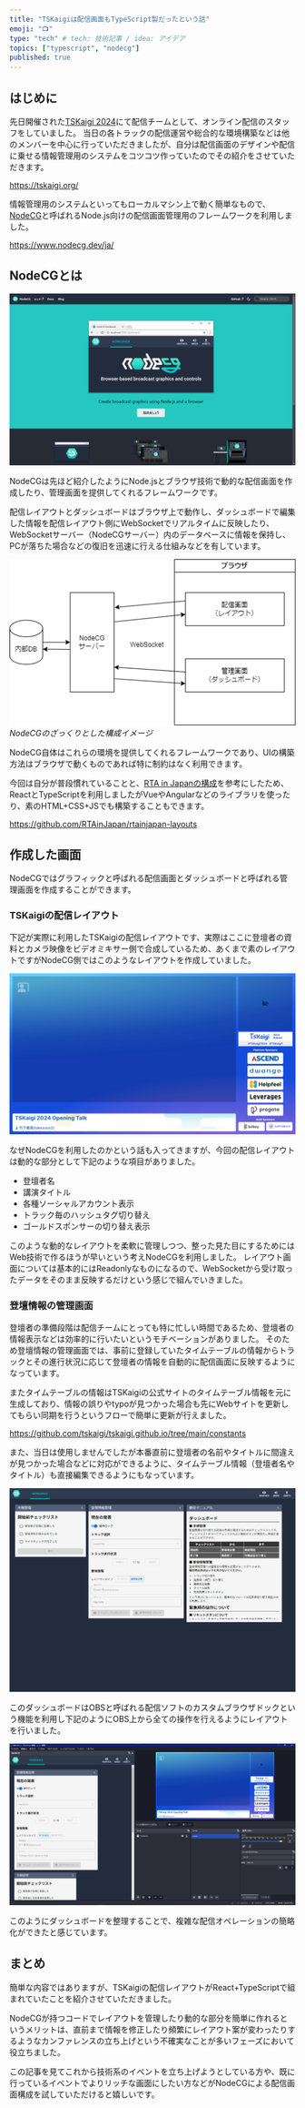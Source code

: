 ```yaml
---
title: "TSKaigiは配信画面もTypeScript製だったという話"
emoji: "📺️"
type: "tech" # tech: 技術記事 / idea: アイデア
topics: ["typescript", "nodecg"]
published: true
---
```


## はじめに

先日開催された[TSKaigi 2024](https://tskaigi.org/)にて配信チームとして、オンライン配信のスタッフをしていました。
当日の各トラックの配信運営や総合的な環境構築などは他のメンバーを中心に行っていただきましたが、自分は配信画面のデザインや配信に乗せる情報管理用のシステムをコツコツ作っていたのでその紹介をさせていただきます。

https://tskaigi.org/

情報管理用のシステムといってもローカルマシン上で動く簡単なもので、[NodeCG](https://www.nodecg.dev/ja/)と呼ばれるNode.js向けの配信画面管理用のフレームワークを利用しました。

https://www.nodecg.dev/ja/

## NodeCGとは

![NodeCGのWebサイトトップページのスクリーンショット](/images/articles/tskaigi-streaming-layout/nodecg-website.png)

NodeCGは先ほど紹介したようにNode.jsとブラウザ技術で動的な配信画面を作成したり、管理画面を提供してくれるフレームワークです。

配信レイアウトとダッシュボードはブラウザ上で動作し、ダッシュボードで編集した情報を配信レイアウト側にWebSocketでリアルタイムに反映したり、WebSocketサーバー（NodeCGサーバー）内のデータベースに情報を保持し、PCが落ちた場合などの復旧を迅速に行える仕組みなどを有しています。

![配信画面と管理画面がDBを持ったWebSocketサーバーを経由して情報のやり取りを行っている](/images/articles/tskaigi-streaming-layout/nodecg.png)
*NodeCGのざっくりとした構成イメージ*

NodeCG自体はこれらの環境を提供してくれるフレームワークであり、UIの構築方法はブラウザで動くものであれば特に制約はなく利用できます。

今回は自分が普段慣れていることと、[RTA in Japanの構成](https://github.com/RTAinJapan/rtainjapan-layouts)を参考にしたため、ReactとTypeScriptを利用しましたがVueやAngularなどのライブラリを使ったり、素のHTML+CSS+JSでも構築することもできます。

https://github.com/RTAinJapan/rtainjapan-layouts

## 作成した画面

NodeCGではグラフィックと呼ばれる配信画面とダッシュボードと呼ばれる管理画面を作成することができます。

### TSKaigiの配信レイアウト

下記が実際に利用したTSKaigiの配信レイアウトです、実際はここに登壇者の資料とカメラ映像をビデオミキサー側で合成しているため、あくまで素のレイアウトですがNodeCG側ではこのようなレイアウトを作成していました。

![TSKaigiの配信画面レイアウト左上に大きく資料表示エリアがあり、その下に登壇者情報、右エリアにカメラ表示エリアスポンサー表示がある。](/images/articles/tskaigi-streaming-layout/tskaigi-streaming-graphic.png)

なぜNodeCGを利用したのかという話も入ってきますが、今回の配信レイアウトは動的な部分として下記のような項目がありました。

- 登壇者名
- 講演タイトル
- 各種ソーシャルアカウント表示
- トラック毎のハッシュタグ切り替え
- ゴールドスポンサーの切り替え表示

このような動的なレイアウトを柔軟に管理しつつ、整った見た目にするためにはWeb技術で作るほうが早いという考えNodeCGを利用しました。
レイアウト画面については基本的にはReadonlyなものになるので、WebSocketから受け取ったデータをそのまま反映するだけという感じで組んでいきました。

### 登壇情報の管理画面

登壇者の準備段階は配信チームにとっても特に忙しい時間であるため、登壇者の情報表示などは効率的に行いたいというモチベーションがありました。
そのため登壇情報の管理画面では、事前に登録していたタイムテーブルの情報からトラックとその進行状況に応じて登壇者の情報を自動的に配信画面に反映するようになっています。

またタイムテーブルの情報はTSKaigiの公式サイトのタイムテーブル情報を元に生成しており、情報の誤りやtypoが見つかった場合も先にWebサイトを更新してもらい同期を行うというフローで簡単に更新が行えました。

https://github.com/tskaigi/tskaigi.github.io/tree/main/constants

また、当日は使用しませんでしたが本番直前に登壇者の名前やタイトルに間違えが見つかった場合などに対応ができるように、タイムテーブル情報（登壇者名やタイトル）も直接編集できるようにもなっています。

![TSKaigiの配信管理画面のスクリーンショット登壇者の情報編集やトラック・セッションの切り替えUIやマニュアルなどが表示されている。](/images/articles/tskaigi-streaming-layout/tskaigi-streaming-dashboard.png)

このダッシュボードはOBSと呼ばれる配信ソフトのカスタムブラウザドックという機能を利用し下記のようにOBS上から全ての操作を行えるようにレイアウトを行いました。

![OBS Studioのカスタムブラウザドック機能を利用してOBSと管理画面を統合しているスクリーンショット](/images/articles/tskaigi-streaming-layout/obs-browser-dock-with-nodecg.png)

このようにダッシュボードを整理することで、複雑な配信オペレーションの簡略化ができたと感じています。

## まとめ

簡単な内容ではありますが、TSKaigiの配信レイアウトがReact+TypeScriptで組まれていたことを紹介させていただきました。

NodeCGが持つコードでレイアウトを管理したり動的な部分を簡単に作れるというメリットは、直前まで情報を修正したり頻繁にレイアウト案が変わったりするようなカンファレンスの立ち上げという不確実なことが多いフェーズにおいて役立ちました。

この記事を見てこれから技術系のイベントを立ち上げようとしている方や、既に行っているイベントでよりリッチな画面にしたい方などがNodeCGによる配信画面構成を試していただけると嬉しいです。
